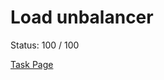 # Load unbalancer

Status: 100 / 100

[Task Page](https://training.cyberchallenge.it/#/task/unbalancer/statement)
